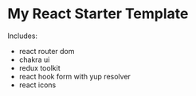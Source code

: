 # My React Starter Template

Includes:
- react router dom
- chakra ui
- redux toolkit
- react hook form with yup resolver
- react icons

